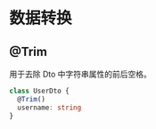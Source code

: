 # 数据转换

## @Trim

用于去除 Dto 中字符串属性的前后空格。

```ts {2}
class UserDto {
  @Trim()
  username: string
}
```
